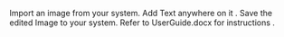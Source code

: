 Import an image from your system.
Add Text anywhere on it .
Save the edited Image to your system.
Refer to UserGuide.docx for instructions .
